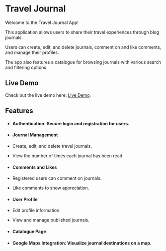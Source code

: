 # Travel Journal

Welcome to the Travel Journal App!

This application allows users to share their travel experiences through blog journals.

Users can create, edit, and delete journals, comment on and like comments, and manage their profiles.

The app also features a catalogue for browsing journals with various search and filtering options.

## Live Demo

Check out the live demo here: [Live Demo](https://toni-rachev-travel-journal.netlify.app/).

## Features

- #### Authentication: Secure login and registration for users.

- #### Journal Management

- Create, edit, and delete travel journals.

- View the number of times each journal has been read.

- #### Comments and Likes

- Registered users can comment on journals.

- Like comments to show appreciation.

- #### User Profile

- Edit profile information.
- View and manage published journals.

- #### Catalogue Page

- #### Google Maps Integration: Visualize journal destinations on a map.
